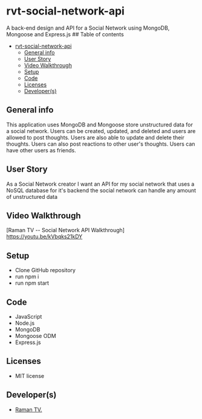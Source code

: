 # rvt-social-network-api
A back-end design and API for a Social Network using MongoDB, Mongoose and Express.js
\## Table of contents
- [rvt-social-network-api](#rvt-social-network-api)
  - [General info](#general-info)
  - [User Story](#user-story)
  - [Video Walkthrough](#video-walkthrough)
  - [Setup](#setup)
  - [Code](#code)
  - [Licenses](#licenses)
  - [Developer(s)](#developers)
  
## General info
This application uses MongoDB and Mongoose store unstructured data for a social network. Users can be created, updated, and deleted and users are allowed to post thoughts. Users are also able to update and delete their thoughts. Users can also post reactions to other user's thoughts. Users can have other users as friends. 

## User Story
As a Social Network creator I want an API for my social network that uses a NoSQL database for it's backend the social network can handle any amount of unstructured data

## Video Walkthrough 
[Raman TV -- Social Network API Walkthrough] https://youtu.be/kVbqks21kDY

## Setup
* Clone GitHub repository 
* run npm i
* run npm start

## Code
* JavaScript
* Node.js
* MongoDB
* Mongoose ODM
* Express.js
  
## Licenses
* MIT license

## Developer(s)
* [Raman TV.](https://github.com/ramantv)

